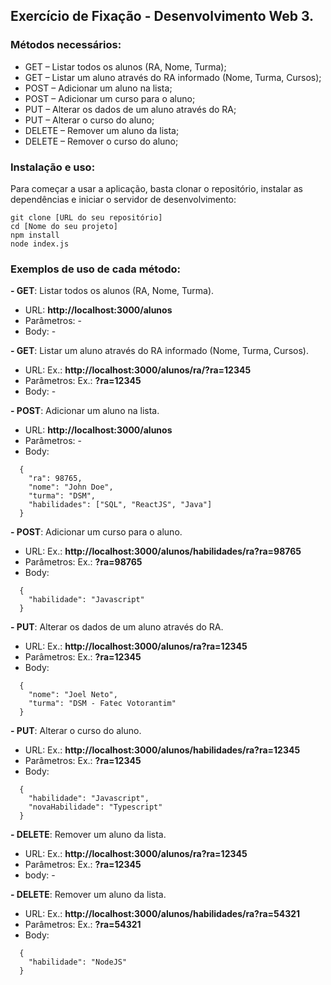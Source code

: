 ## Exercício de Fixação - Desenvolvimento Web 3.

### Métodos necessários:

* GET – Listar todos os alunos (RA, Nome, Turma);
* GET – Listar um aluno através do RA informado (Nome, Turma, Cursos);
* POST – Adicionar um aluno na lista;
* POST – Adicionar um curso para o aluno;
* PUT – Alterar os dados de um aluno através do RA;
* PUT – Alterar o curso do aluno;
* DELETE – Remover um aluno da lista;
* DELETE – Remover o curso do aluno;

### Instalação e uso:

Para começar a usar a aplicação, basta clonar o repositório, instalar as dependências e iniciar o servidor de desenvolvimento:

```
git clone [URL do seu repositório]
cd [Nome do seu projeto]
npm install
node index.js
```

### Exemplos de uso de cada método:

**- GET**: Listar todos os alunos (RA, Nome, Turma).

* URL: **http://localhost:3000/alunos**
* Parâmetros: -
* Body: -

**- GET**: Listar um aluno através do RA informado (Nome, Turma, Cursos).

* URL: Ex.: **http://localhost:3000/alunos/ra/?ra=12345**
* Parâmetros: Ex.: **?ra=12345**
* Body: -

**- POST**: Adicionar um aluno na lista.

* URL: **http://localhost:3000/alunos**
* Parâmetros: -
* Body:

```
  {
    "ra": 98765,
    "nome": "John Doe",
    "turma": "DSM",
    "habilidades": ["SQL", "ReactJS", "Java"]
  }
```

**- POST**: Adicionar um curso para o aluno.

* URL: Ex.: **http://localhost:3000/alunos/habilidades/ra?ra=98765**
* Parâmetros: Ex.: **?ra=98765**
* Body:

```
  {
    "habilidade": "Javascript"
  }
```

**- PUT**: Alterar os dados de um aluno através do RA.

* URL: Ex.: **http://localhost:3000/alunos/ra?ra=12345**
* Parâmetros: Ex.: **?ra=12345**
* Body:

```
  {
    "nome": "Joel Neto",
    "turma": "DSM - Fatec Votorantim"
  }
```

**- PUT**: Alterar o curso do aluno.

* URL: Ex.: **http://localhost:3000/alunos/habilidades/ra?ra=12345**
* Parâmetros: Ex.: **?ra=12345**
* Body:

```
  {
    "habilidade": "Javascript",
    "novaHabilidade": "Typescript"
  }
```

**- DELETE**: Remover um aluno da lista.

* URL: Ex.: **http://localhost:3000/alunos/ra?ra=12345**
* Parâmetros: Ex.: **?ra=12345**
* body: -

**- DELETE**: Remover um aluno da lista.

* URL: Ex.: **http://localhost:3000/alunos/habilidades/ra?ra=54321**
* Parâmetros: Ex.: **?ra=54321**
* Body:

```
  {
    "habilidade": "NodeJS"
  }
```
